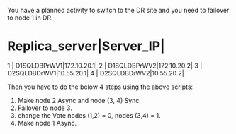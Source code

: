 You have a planned activity to switch to the DR site and you need to failover to node 1 in DR.

# Replica_server|Server_IP|
1 | D1SQLDBPrWV1|172.10.20.1|
2 | D1SQLDBPrWV2|172.10.20.2|
3 | D2SQLDBDrWV1|10.55.20.1|
4 | D2SQLDBDrWV2|10.55.20.2|

Then you have to do the below 4 steps using the above scripts:

1. Make node 2 Async and node (3, 4) Sync.
2. Failover to node 3.
3. change the Vote nodes (1,2) = 0, nodes (3,4) = 1.
4. Make node 1 Async.
